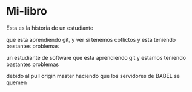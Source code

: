 # Mi-libro
Esta es la historia de un estudiante


que esta aprendiendo git, y ver si tenemos coflictos
y esta teniendo bastantes problemas

un estudiante de software
que esta aprendiendo git
y estamos teniendo bastantes problemas

debido al pull origin master
haciendo que los servidores de BABEL se quemen
